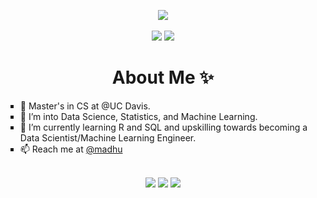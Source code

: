 <p align="center">
  <a href="https://www.linkedin.com/in/vmadhuuu/" target="_blank"><img src="https://img.shields.io/badge/linkedin-%230077B5.svg?&style=for-the-badge&logo=linkedin&logoColor=white" /></a>
  <br />
  <br />
  <a href="https://github.com/vmadhuuu"><img src="https://komarev.com/ghpvc/?username=codebuildder&label=Profile%20views&color=E97451&style=for-the-badge" /></a>
  <a href="https://wakatime.com/@vmadhuuu"><img src="https://wakatime.com/badge/user/5c131e41-38d9-465e-81af-af1734309a21.svg?style=for-the-badge&color=blue"/></a>
</a>
</p>

<h1 align="center">About Me ✨</h1>
<ul style="list-style-type:square">
<li>👋 Master's in CS at @UC Davis.</li>
<li>👀 I’m into Data Science, Statistics, and Machine Learning.</li>
<li>🌱 I’m currently learning R and SQL and upskilling towards becoming a Data Scientist/Machine Learning Engineer.</li>
<li>📫 Reach me at <a href = "https://madhuu.dev/" target = "_blank">@madhu</a></li>
</ul>
<br>
<div align="center">
<img src="https://github-readme-stats.vercel.app/api?username=vmadhuuu&theme=nightowl&count_private=true&include_all_commits=true&border_radius=20&show_icons=true&custom_title=%20My%20GitHub%20Stats%20"/>
<img src="https://github-readme-streak-stats.herokuapp.com/?user=vmadhuuu&theme=nightowl&border_radius=20" />
<img src="https://github-readme-stats.vercel.app/api/top-langs/?username=vmadhuuu&langs_count=8&theme=nightowl&layout=donut&custom_title=%23%20Most%20Used%20Languages&show_icons=true" />
</div>

<!---
vmadhuuu/vmadhuuu is a ✨ special ✨ repository because its `README.md` (this file) appears on your GitHub profile.
You can click the Preview link to take a look at your changes.
--->
